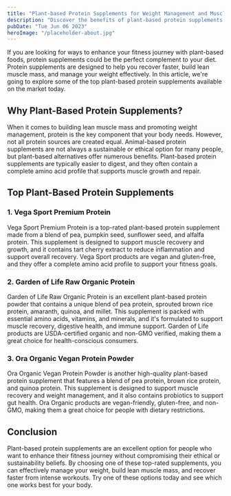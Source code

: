 ```yaml
---
title: "Plant-based Protein Supplements for Weight Management and Muscle Recovery"
description: "Discover the benefits of plant-based protein supplements for weight management and muscle recovery. Find out which supplements are the best fit for your needs."
pubDate: "Tue Jun 06 2023"
heroImage: "/placeholder-about.jpg"
---
```


If you are looking for ways to enhance your fitness journey with plant-based foods, protein supplements could be the perfect complement to your diet. Protein supplements are designed to help you recover faster, build lean muscle mass, and manage your weight effectively. In this article, we&#39;re going to explore some of the top plant-based protein supplements available on the market today.

## Why Plant-Based Protein Supplements?

When it comes to building lean muscle mass and promoting weight management, protein is the key component that your body needs. However, not all protein sources are created equal. Animal-based protein supplements are not always a sustainable or ethical option for many people, but plant-based alternatives offer numerous benefits. Plant-based protein supplements are typically easier to digest, and they often contain a complete amino acid profile that supports muscle growth and repair.

## Top Plant-Based Protein Supplements

### 1. Vega Sport Premium Protein

Vega Sport Premium Protein is a top-rated plant-based protein supplement made from a blend of pea, pumpkin seed, sunflower seed, and alfalfa protein. This supplement is designed to support muscle recovery and growth, and it contains tart cherry extract to reduce inflammation and support overall recovery. Vega Sport products are vegan and gluten-free, and they offer a complete amino acid profile to support your fitness goals.

### 2. Garden of Life Raw Organic Protein

Garden of Life Raw Organic Protein is an excellent plant-based protein powder that contains a unique blend of pea protein, sprouted brown rice protein, amaranth, quinoa, and millet. This supplement is packed with essential amino acids, vitamins, and minerals, and it&#39;s formulated to support muscle recovery, digestive health, and immune support. Garden of Life products are USDA-certified organic and non-GMO verified, making them a great choice for health-conscious consumers.

### 3. Ora Organic Vegan Protein Powder

Ora Organic Vegan Protein Powder is another high-quality plant-based protein supplement that features a blend of pea protein, brown rice protein, and quinoa protein. This supplement is designed to support muscle recovery and weight management, and it also contains probiotics to support gut health. Ora Organic products are vegan-friendly, gluten-free, and non-GMO, making them a great choice for people with dietary restrictions.

## Conclusion

Plant-based protein supplements are an excellent option for people who want to enhance their fitness journey without compromising their ethical or sustainability beliefs. By choosing one of these top-rated supplements, you can effectively manage your weight, build lean muscle mass, and recover faster from intense workouts. Try one of these options today and see which one works best for your body.